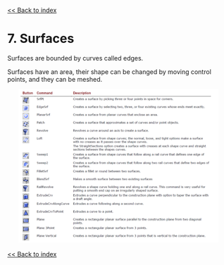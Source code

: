 [<< Back to index](index.md)

# 7. Surfaces
Surfaces are bounded by curves called edges.

Surfaces have an area, their shape can be changed by moving control points, and they can be meshed.

<p align="center">
<img src="images/07_surfaces.PNG" width="90%">
</p>

[<< Back to index](index.md)
